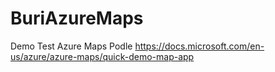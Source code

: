 # BuriAzureMaps
Demo Test Azure Maps 
Podle https://docs.microsoft.com/en-us/azure/azure-maps/quick-demo-map-app

